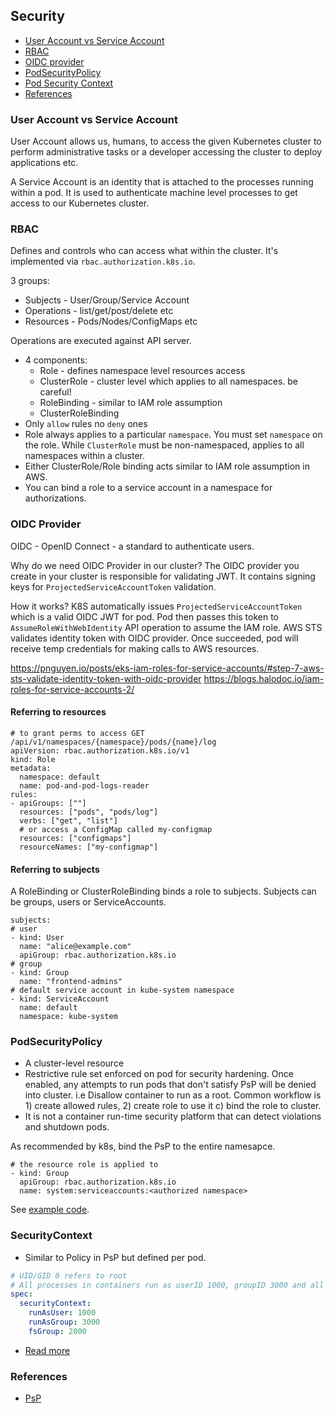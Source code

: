 ## Security

- [User Account vs Service Account](#user-account-vs-service-account)
- [RBAC](#RBAC)
- [OIDC provider](#OIDC-provider)
- [PodSecurityPolicy](#psp)
- [Pod Security Context](#pod-security-context)
- [References](#references)

### User Account vs Service Account

User Account allows us, humans, to access the given Kubernetes cluster to perform administrative tasks or a developer accessing the cluster to deploy applications etc.

A Service Account is an identity that is attached to the processes running within a pod. It is used to authenticate machine level processes to get access to our Kubernetes cluster.

### RBAC

Defines and controls who can access what within the cluster. It's implemented via `rbac.authorization.k8s.io`.

3 groups:
- Subjects - User/Group/Service Account
- Operations - list/get/post/delete etc
- Resources - Pods/Nodes/ConfigMaps etc

Operations are executed against API server.

- 4 components:
  - Role - defines namespace level resources access
  - ClusterRole - cluster level which applies to all namespaces. be careful!
  - RoleBinding - similar to IAM role assumption
  - ClusterRoleBinding
- Only `allow` rules no `deny` ones
- Role always applies to a particular `namespace`. You must set `namespace` on the role. While `ClusterRole` must be non-namespaced, applies to all namespaces within a cluster.
- Either ClusterRole/Role binding acts similar to IAM role assumption in AWS.
- You can bind a role to a service account in a namespace for authorizations.

### OIDC Provider

OIDC - OpenID Connect - a standard to authenticate users.

Why do we need OIDC Provider in our cluster? The OIDC provider you create in your cluster is responsible for validating JWT. It contains signing keys for `ProjectedServiceAccountToken` validation.

How it works? K8S automatically issues `ProjectedServiceAccountToken` which is a valid OIDC JWT for pod. Pod then passes this token to `AssumeRoleWithWebIdentity` API operation to assume the IAM role. AWS STS validates identity token with OIDC provider. Once succeeded, pod will receive temp credentials for making calls to AWS resources.

https://pnguyen.io/posts/eks-iam-roles-for-service-accounts/#step-7-aws-sts-validate-identity-token-with-oidc-provider
https://blogs.halodoc.io/iam-roles-for-service-accounts-2/

#### Referring to resources

```
# to grant perms to access GET /api/v1/namespaces/{namespace}/pods/{name}/log
apiVersion: rbac.authorization.k8s.io/v1
kind: Role
metadata:
  namespace: default
  name: pod-and-pod-logs-reader
rules:
- apiGroups: [""]
  resources: ["pods", "pods/log"]
  verbs: ["get", "list"]
  # or access a ConfigMap called my-configmap
  resources: ["configmaps"]
  resourceNames: ["my-configmap"]
```

#### Referring to subjects

A RoleBinding or ClusterRoleBinding binds a role to subjects. Subjects can be groups, users or ServiceAccounts.

```
subjects:
# user
- kind: User
  name: "alice@example.com"
  apiGroup: rbac.authorization.k8s.io
# group
- kind: Group
  name: "frontend-admins"
# default service account in kube-system namespace
- kind: ServiceAccount
  name: default
  namespace: kube-system
```

### PodSecurityPolicy

- A cluster-level resource
- Restrictive rule set enforced on pod for security hardening. Once enabled, any attempts to run pods that don't satisfy PsP will be denied into cluster. i.e Disallow container to run as a root. Common workflow is 1) create allowed rules, 2) create role to use it c) bind the role to cluster.
- It is not a container run-time security platform that can detect violations and shutdown pods.

As recommended by k8s, bind the PsP to the entire namesapce.

```
# the resource role is applied to
- kind: Group
  apiGroup: rbac.authorization.k8s.io
  name: system:serviceaccounts:<authorized namespace>
```

See [example code](./examples/psp.yaml).

### SecurityContext

- Similar to Policy in PsP but defined per pod.

```yaml
# UID/GID 0 refers to root
# All processes in containers run as userID 1000, groupID 3000 and all files created by processes owned by group 2000
spec:
  securityContext:
    runAsUser: 1000
    runAsGroup: 3000
    fsGroup: 2000
```

- [Read more](https://cloud.tencent.com/developer/article/1748675)

### References

- [PsP](https://medium.com/devops-dudes/a-detailed-guide-to-kubernetes-podsecuritypolicy-in-aws-eks-71c66ded6375)
